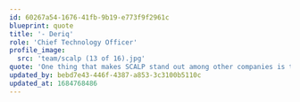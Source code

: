 ```yaml
---
id: 60267a54-1676-41fb-9b19-e773f9f2961c
blueprint: quote
title: '- Deriq'
role: 'Chief Technology Officer'
profile_image:
  src: 'team/scalp (13 of 16).jpg'
quote: 'One thing that makes SCALP stand out among other companies is the work culture: The employees at SCALP are a community of people all working together for the benefit of the collective. There is no competing, and the person sitting next to you is happy to help you when you need it!'
updated_by: bebd7e43-446f-4387-a853-3c3100b5110c
updated_at: 1684768486
---
```

